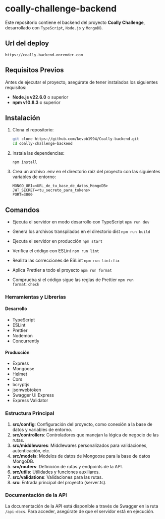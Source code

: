 # coally-challenge-backend

Este repositorio contiene el backend del proyecto **Coally Challenge**, desarrollado con `TypeScript`, `Node.js` y `MongoDB`.

## Url del deploy
    https://coally-backend.onrender.com

## Requisitos Previos

Antes de ejecutar el proyecto, asegúrate de tener instalados los siguientes requisitos:

- **Node.js v22.6.0** o superior
- **npm v10.8.3** o superior

## Instalación

1.  Clona el repositorio:

    ```bash
    git clone https://github.com/kevob1994/Coally-backend.git
    cd coally-challenge-backend
    ```

2.  Instala las dependencias:

    ```
    npm install
    ```

3.  Crea un archivo .env en el directorio raíz del proyecto con las siguientes variables de entorno:

    ```
    MONGO_URI=<URL_de_tu_base_de_datos_MongoDB>
    JWT_SECRET=<tu_secreto_para_tokens>
    PORT=3000
    ```

## Comandos

- Ejecuta el servidor en modo desarrollo con TypeScript
  `npm run dev `

- Genera los archivos transpilados en el directorio dist
  `npm run build`

- Ejecuta el servidor en producción
  `npm start`

- Verifica el código con ESLint
  `npm run lint`

- Realiza las correcciones de ESLint
  `npm run lint:fix`

- Aplica Prettier a todo el proyecto
  `npm run format`

- Comprueba si el código sigue las reglas de Prettier
  `npm run format:check`

### Herramientas y Librerías

#### Desarrollo
- TypeScript
- ESLint
- Prettier
- Nodemon
- Concurrently

#### Producción
- Express
- Mongoose
- Helmet
- Cors
- bcryptjs
- jsonwebtoken
- Swagger UI Express
- Express Validator

### Estructura Principal

1. **src/config**: Configuración del proyecto, como conexión a la base de datos y variables de entorno.
2. **src/controllers**: Controladores que manejan la lógica de negocio de las rutas.
3. **src/middlewares**: Middlewares personalizados para validaciones, autenticación, etc.
4. **src/models**: Modelos de datos de Mongoose para la base de datos MongoDB.
5. **src/routers**: Definición de rutas y endpoints de la API.
6. **src/utils**: Utilidades y funciones auxiliares.
7. **src/validations**: Validaciones para las rutas.
8. **src**: Entrada principal del proyecto (server.ts).

### Documentación de la API

La documentación de la API está disponible a través de Swagger en la ruta `/api-docs`. Para acceder, asegúrate de que el servidor está en ejecución.
